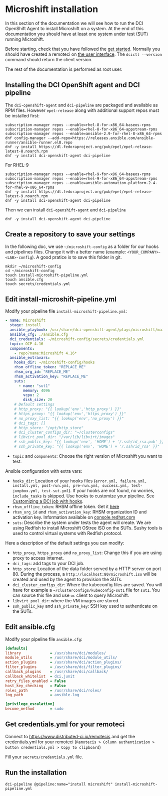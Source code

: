 # Microshift installation

In this section of the documentation we will see how to run the DCI OpenShift Agent to install Microshift on a system. At the end of this documentation you should have at least one system under test (SUT) running Microshift.

Before starting, check that you have followed the [get started](get_started). Normally you should have created a remoteci on [the user interface](https://www.distributed-ci.io/remotecis). The `dcictl --version` command should return the client version.

The rest of the documentation is performed as root user.

## Installing the DCI OpenShift agent and DCI pipeline

The `dci-openshift-agent` and `dci-pipeline` are packaged and available as RPM files. However `epel-release` along with additional support repos must be installed first:

```console
subscription-manager repos --enable=rhel-8-for-x86_64-baseos-rpms
subscription-manager repos --enable=rhel-8-for-x86_64-appstream-rpms
subscription-manager repos --enable=ansible-2.9-for-rhel-8-x86_64-rpms
dnf config-manager --add-repo=https://releases.ansible.com/ansible-runner/ansible-runner.el8.repo
dnf -y install https://dl.fedoraproject.org/pub/epel/epel-release-latest-8.noarch.rpm
dnf -y install dci-openshift-agent dci-pipeline
```

For RHEL-9

```console
subscription-manager repos --enable=rhel-9-for-x86_64-baseos-rpms
subscription-manager repos --enable=rhel-9-for-x86_64-appstream-rpms
subscription-manager repos --enable=ansible-automation-platform-2.4-for-rhel-9-x86_64-rpms
dnf -y install https://dl.fedoraproject.org/pub/epel/epel-release-latest-9.noarch.rpm
dnf -y install dci-openshift-agent dci-pipeline
```

Then we can install `dci-openshift-agent` and `dci-pipeline`

```console
dnf -y install dci-openshift-agent dci-pipeline
```

## Create a repository to save your settings

In the following doc, we use `~/microshift-config` as a folder for our hooks and pipelines files. Change it with a better name (example: `<YOUR_COMPANY>-<LAB>-config`). A good pratice is to save this folder in git.

```
mkdir ~/microshift-config
cd ~/microshift-config
touch install-microshift-pipeline.yml
touch ansible.cfg
touch secrets/credentials.yml
```

## Edit install-microshift-pipeline.yml

Modify your pipeline file `install-microshift-pipeline.yml`:

```yaml
- name: Microshift
  stage: install
  ansible_playbook: /usr/share/dci-openshift-agent/plays/microshift/main.yml
  ansible_cfg: ./ansible.cfg
  dci_credentials: ~/microshift-config/secrets/credentials.yml
  topic: OCP-4.16
  components:
    - repo?name:Microshift 4.16*
  ansible_extravars:
    hooks_dir: ~/microshift-config/hooks
    rhsm_offline_token: "REPLACE_ME"
    rhsm_org_id: "REPLACE_ME"
    rhsm_activation_key: "REPLACE_ME"
    suts:
      - name: "sut1"
        memory: 4096
        vcpu: 2
        disk_size: 20
    # Default settings
    # http_proxy: "{{ lookup('env','http_proxy') }}"
    # https_proxy: "{{ lookup('env','https_proxy') }}"
    # no_proxy_list: "{{ lookup('env','no_proxy') }}"
    # dci_tags: []
    # http_store: "/opt/http_store"
    # dci_cluster_configs_dir: "~/clusterconfigs"
    # libvirt_pool_dir: "/var/lib/libvirt/images"
    # ssh_public_key: "{{ lookup('env', 'HOME') + '/.ssh/id_rsa.pub' }}"
    # ssh_private_key: "{{ lookup('env', 'HOME') + '/.ssh/id_rsa' }}"
```

- `topic` and `components`: Choose the right version of Microshift you want to test.

Ansible configuration with extra vars:

- `hooks_dir`: Location of your hooks files (`error.yml, failure.yml, install.yml, post-run.yml, pre-run.yml, success.yml, test-jumpbox.yml, test-sut.yml`). If your hooks are not found, no worries, `include_tasks` is skipped. Use hooks to customize your pipeline. See [Customizing a DCI job with hooks](general_concepts/#customizing-a-dci-job-with-hooks).
- `rhsm_offline_token`: RHSM offline token. Get it [here](https://access.redhat.com/management/api)
- `rhsm_org_id` and `rhsm_activation_key`: RHSM organization ID and activation key. Information available on [console.redhat.com](https://console.redhat.com/insights/connector/activation-keys)
- `suts`: Describe the system under tests the agent will create. We are using Redfish to install Microshift OStree ISO on the SUTs. Sushy tools is used to control virtual systems with Redfish protocol.

Here a description of the default settings you can modify:

- `http_proxy`, `https_proxy` and `no_proxy_list`: Change this if you are using proxy to access internet.
- `dci_tags`: add tags to your DCI job.
- `http_store`: Location of the data folder served by a HTTP server on port 80. During the process, a `http://localhost:80/microshift.iso` will be created and used by the agent to provision the SUTs.
- `dci_cluster_configs_dir`: Where the kubeconfig files are saved. You will have for example a `~/clusterconfigs/kubeconfig-sut1` file for `sut1`. You can source this file and use `oc` client to query Microshift.
- `libvirt_pool_dir`: where the VM images are stored.
- `ssh_public_key` and `ssh_private_key`: SSH key used to authenticate on the SUTs.

## Edit ansible.cfg

Modify your pipeline file `ansible.cfg`:

```ini
[defaults]
library             = /usr/share/dci/modules/
module_utils        = /usr/share/dci/module_utils/
action_plugins      = /usr/share/dci/action_plugins/
filter_plugins      = /usr/share/dci/filter_plugins/
callback_plugins    = /usr/share/dci/callback/
callback_whitelist  = dci,junit
retry_files_enabled = False
host_key_checking   = False
roles_path          = /usr/share/dci/roles/
log_path            = ansible.log

[privilege_escalation]
become_method       = sudo
```

## Get credentials.yml for your remoteci

Connect to https://www.distributed-ci.io/remotecis and get the credentials.yml for your remoteci (`Remotecis > Column authentication > button credentials.yml > Copy to clipboard`)

Fill your `secrets/credentials.yml` file.

## Run the installation

```console
dci-pipeline @pipeline:name="install microshift" install-microshift-pipeline.yml
```
